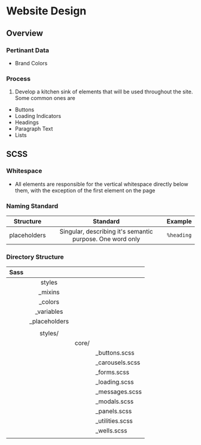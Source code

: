# Website Design
## Overview
### Pertinant Data
- Brand Colors

### Process
1. Develop a kitchen sink of elements that will be used throughout the site. Some common ones are
  - Buttons
  - Loading Indicators
  - Headings
  - Paragraph Text
  - Lists

## SCSS

### Whitespace
 - All elements are responsible for the vertical whitespace directly below them, with the exception
   of the first element on the page

### Naming Standard
| Structure    | Standard                                                  | Example        | 
|:------------:|:---------------------------------------------------------:|:--------------:|
| placeholders | Singular, describing it's semantic purpose. One word only | ```%heading``` |  

### Directory Structure

| Sass |             |       |                 |
|------|:-----------:|:-----:|:----------------|
|      | styles      |                         |
|      | _mixins                               |
|      | _colors                               |
|      | _variables                            |
|      | _placeholders                         |
|                                              |
|      | styles/     |       |                 |
|      |             | core/ |                 |
|      |             |       | _buttons.scss   |
|      |             |       | _carousels.scss |
|      |             |       | _forms.scss     |
|      |             |       | _loading.scss   |
|      |             |       | _messages.scss  |
|      |             |       | _modals.scss    |
|      |             |       | _panels.scss    |
|      |             |       | _utilities.scss |
|      |             |       | _wells.scss     |
|      |             |       |                 | 
